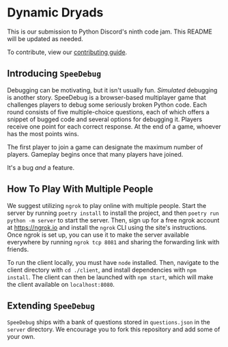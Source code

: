 # Dynamic Dryads

This is our submission to Python Discord's ninth code jam. This README will be updated as needed.

To contribute, view our [contributing guide](CONTRIBUTING.md).

## Introducing `SpeeDebug`

Debugging can be motivating, but it isn't usually fun. _Simulated_ debugging
is another story. SpeeDebug is a browser-based multiplayer game that challenges
players to debug some seriously broken Python code. Each round consists of five
multiple-choice questions, each of which offers a snippet of bugged code and
several options for debugging it. Players receive one point for each correct
response. At the end of a game, whoever has the most points wins.

The first player to join a game can designate the maximum number of players.
Gameplay begins once that many players have joined.

It's a bug _and_ a feature.

## How To Play With Multiple People

We suggest utilizing `ngrok` to play online with multiple people. Start the server by running `poetry install` to install the project, and then `poetry run python -m server` to start the server. Then, sign up for a free ngrok account at https://ngrok.io and install the `ngrok` CLI using the site's instructions. Once ngrok is set up, you can use it to make the server available everywhere by running `ngrok tcp 8081` and sharing the forwarding link with friends.

To run the client locally, you must have `node` installed. Then, navigate to the client directory with  `cd ./client`, and install dependencies with `npm install`. The client can then be launched with `npm start`, which will make the client available on `localhost:8080`.

## Extending `SpeeDebug`

`SpeeDebug` ships with a bank of questions stored in `questions.json` in
the `server` directory. We encourage you to fork this repository and add
some of your own.
